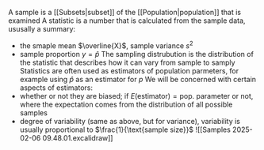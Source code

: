 A sample is a [[Subsets|subset]] of the [[Population|population]] that is examined
A statistic is a number that is calculated from the sample data, ususally a summary:
- the smaple mean $\overline{X}$, sample variance $s^{2}$
- sample proportion $y=\hat{p}$
The sampling distrubution is the distribution of the statistic that describes how it can vary from sample to samply
Statistics are often used as estimators of population parmeters, for example using $\hat{p}$ as an estimator for $p$
We will be concerned with certain aspects of estimators:
- whether or not they are biased; if $E(\text{estimator})=\text{pop. parameter}$ or not, where the expectation comes from the distribution of all possible samples
- degree of variability (same as above, but for variance), variability is usually proportional to $\frac{1}{\text{sample size}}$
![[Samples 2025-02-06 09.48.01.excalidraw]]